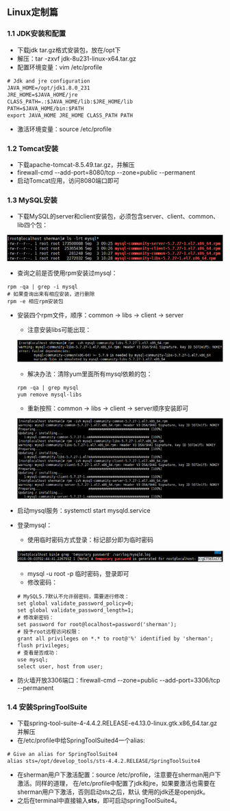 ## Linux定制篇

### 1.1 JDK安装和配置
- 下载jdk tar.gz格式安装包，放在/opt下
- 解压：tar -zxvf jdk-8u231-linux-x64.tar.gz
- 配置环境变量：vim /etc/profile
```properties
# Jdk and jre configuration
JAVA_HOME=/opt/jdk1.8.0_231
JRE_HOME=$JAVA_HOME/jre
CLASS_PATH=.:$JAVA_HOME/lib:$JRE_HOME/lib
PATH=$JAVA_HOME/bin:$PATH
export JAVA_HOME JRE_HOME CLASS_PATH PATH
```
- 激活环境变量：source /etc/profile

### 1.2 Tomcat安装
- 下载apache-tomcat-8.5.49.tar.gz，并解压
- firewall-cmd --add-port=8080/tcp --zone=public --permanent
- 启动Tomcat应用，访问8080端口即可

### 1.3 MySQL安装
- 下载MySQL的server和client安装包，必须包含server、client、common、lib四个包：

![](imgs/mysql_1.png)
- 查询之前是否使用rpm安装过mysql：
```shell
rpm -qa | grep -i mysql
# 如果查询出来有相应安装，进行删除
rpm -e 相应rpm安装包 
```
- 安装四个rpm文件，顺序：common -> libs -> client -> server
    - 注意安装libs可能出现：
    
    ![](imgs/mysql_2.png)
    - 解决办法：清除yum里面所有mysql依赖的包：
    ```shell
    rpm -qa | grep mysql
    yum remove mysql-libs
    ```
    - 重新按照：common -> libs -> client -> server顺序安装即可
    
    ![](imgs/mysql_3.png)
- 启动mysql服务：systemctl start mysqld.service
- 登录mysql：
    - 使用临时密码方式登录：标记部分即为临时密码
    
    ![](imgs/mysql_4.png)
    - mysql -u root -p 临时密码，登录即可
    - 修改密码：
    ```shell
    # MySQL5.7默认不允许弱密码，需要进行修改：
    set global validate_password_policy=0;
    set global validate_password_length=1;
    # 修改新密码：
    set password for root@localhost=password('sherman');
    # 授予root远程访问权限：
    grant all privileges on *.* to root@'%' identified by 'sherman';
    flush privileges;
    # 查看是否成功：
    use mysql;
    select user, host from user;
    ```
- 防火墙开放3306端口：firewall-cmd --zone=public --add-port=3306/tcp --permanent

### 1.4 安装SpringToolSuite
- 下载spring-tool-suite-4-4.4.2.RELEASE-e4.13.0-linux.gtk.x86_64.tar.gz并解压
- 在/etc/profile中给SpringToolSuited4一个alias:
```shell
# Give an alias for SpringToolSuite4
alias sts=/opt/develop_tools/sts-4.4.2.RELEASE/SpringToolSuite4
```
- 在sherman用户下激活配置：source /etc/profile，注意要在sherman用户下激活。同样的道理，
在/etc/profile中配置了jdk和jre，如果要激活也需要在sherman用户下激活，否则启动sts之后，默认
使用的jdk还是openjdk。
- 之后在terminal中直接输入**sts**，即可启动springToolSuite4。

